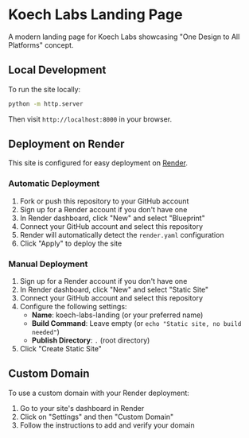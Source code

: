 # Koech Labs Landing Page

A modern landing page for Koech Labs showcasing "One Design to All Platforms" concept.

## Local Development

To run the site locally:

```bash
python -m http.server
```

Then visit `http://localhost:8000` in your browser.

## Deployment on Render

This site is configured for easy deployment on [Render](https://render.com).

### Automatic Deployment

1. Fork or push this repository to your GitHub account
2. Sign up for a Render account if you don't have one
3. In Render dashboard, click "New" and select "Blueprint"
4. Connect your GitHub account and select this repository
5. Render will automatically detect the `render.yaml` configuration
6. Click "Apply" to deploy the site

### Manual Deployment

1. Sign up for a Render account if you don't have one
2. In Render dashboard, click "New" and select "Static Site"
3. Connect your GitHub account and select this repository
4. Configure the following settings:
   - **Name**: koech-labs-landing (or your preferred name)
   - **Build Command**: Leave empty (or `echo "Static site, no build needed"`)
   - **Publish Directory**: `.` (root directory)
5. Click "Create Static Site"

## Custom Domain

To use a custom domain with your Render deployment:

1. Go to your site's dashboard in Render
2. Click on "Settings" and then "Custom Domain"
3. Follow the instructions to add and verify your domain 